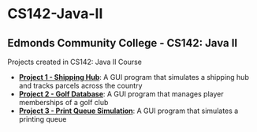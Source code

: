 # CS142-Java-II
## Edmonds Community College - CS142: Java II

Projects created in CS142: Java II Course<br>

- <b><a href="https://github.com/Coderaulic/CS142-Java-II/tree/master/Project%201%20-%20Shipping%20Hub">
Project 1 - Shipping Hub</a></b>: A GUI program that simulates a shipping hub and tracks parcels across the country
- <b><a href="https://github.com/Coderaulic/CS142-Java-II/tree/master/Project%202%20-%20Golf%20Database">
Project 2 - Golf Database</a></b>: A GUI program that manages player memberships of a golf club
- <b><a href="https://github.com/Coderaulic/CS142-Java-II/tree/master/Project%203%20-%20Print%20Queue%20Simulation">
Project 3 - Print Queue Simulation</a></b>: A GUI program that simulates a printing queue
